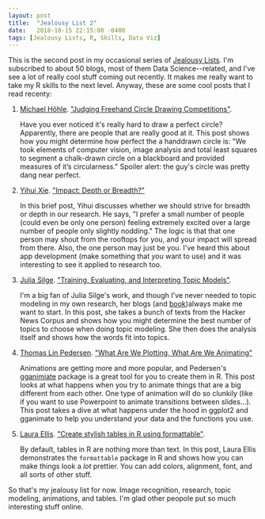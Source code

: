 ```yaml
---
layout: post
title:  "Jealousy List 2"
date:   2018-10-15 22:15:00 -0400
tags: [Jealousy Lists, R, Skills, Data Viz]
---
```


This is the second post in my occasional series of [Jealousy Lists](https://fivethirtyeight.com/features/damn-we-wish-wed-done-these-11-stories/). I'm subscribed to about 50 blogs, most of them Data Science--related, and I've see a lot of really cool stuff coming out recently. It makes me really want to take my R skills to the next level. Anyway, these are some cool posts that I read recenty:

1. [Michael Höhle](http://staff.math.su.se/hoehle/). ["Judging Freehand Circle Drawing Competitions"](http://staff.math.su.se/hoehle/blog/2018/07/31/circle.html).

    Have you ever noticed it's really hard to draw a perfect circle? Apparently, there are people that are really good at it. This post shows how you might determine how perfect the a handdrawn circle is: "We took elements of computer vision, image analysis and total least squares to segment a chalk-drawn circle on a blackboard and provided measures of it’s circularness." Spoiler alert: the guy's circle was pretty dang near perfect.

1. [Yihui Xie](https://yihui.name). ["Impact: Depth or Breadth?"](https://yihui.name/en/2018/08/influence-depth-or-breadth/)

    In this brief post, Yihui discusses whether we should strive for breadth or depth in our research. He says, "I prefer a small number of people (could even be only one person) feeling extremely excited over a large number of people only slightly nodding." The logic is that that one person may shout from the rooftops for you, and your impact will spread from there. Also, the one person may just be you. I've heard this about app development (make something that *you* want to use) and it was interesting to see it applied to research too.

1. [Julia Silge](https://juliasilge.com/about/). ["Training, Evaluating, and Interpreting Topic Models"](https://juliasilge.com/blog/evaluating-stm/).

    I'm a big fan of Julia Silge's work, and though I've never needed to topic modeling in my own research, her blogs (and [book](https://www.tidytextmining.com))always make me want to start. In this post, she takes a bunch of texts from the Hacker News Corpus and shows how you might determine the best number of topics to choose when doing topic modeling. She then does the analysis itself and shows how the words fit into topics.

1. [Thomas Lin Pedersen](https://www.data-imaginist.com). ["What Are We Plotting, What Are We Animating"](https://www.data-imaginist.com/2018/what-are-we-plotting-what-are-we-animating/)

    Animations are getting more and more popular, and Pedersen's [gganimiate](https://gganimate.com) package is a great tool for you to create them in R. This post looks at what happens when you try to animate things that are a big different from each other. One type of animation will do so clunkily (like if you want to use Powerpoint to animate transitions between slides…). This post takes a dive at what happens under the hood in ggplot2 and gganimate to help you understand your data and the functions you use.

1. [Laura Ellis](https://www.littlemissdata.com/about/). ["Create stylish tables in R using formattable"](https://www.littlemissdata.com/blog/prettytables).

    By default, tables in R are nothing more than text. In this post, Laura Ellis demonstrates the `formattable` package in R and shows how you can make things look a *lot* prettier. You can add colors, alignment, font, and all sorts of other stuff. 
    
So that's my jealousy list for now. Image recognition, research, topic modeling, animations, and tables. I'm glad other peopole put so much interesting stuff online. 